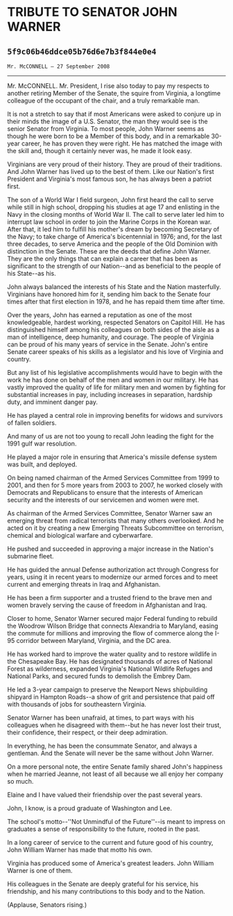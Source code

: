 # TRIBUTE TO SENATOR JOHN WARNER
## `5f9c06b46ddce05b76d6e7b3f844e0e4`
`Mr. McCONNELL — 27 September 2008`

---


Mr. McCONNELL. Mr. President, I rise also today to pay my respects to 
another retiring Member of the Senate, the squire from Virginia, a 
longtime colleague of the occupant of the chair, and a truly remarkable 
man.

It is not a stretch to say that if most Americans were asked to 
conjure up in their minds the image of a U.S. Senator, the man they 
would see is the senior Senator from Virginia. To most people, John 
Warner seems as though he were born to be a Member of this body, and in 
a remarkable 30-year career, he has proven they were right. He has 
matched the image with the skill and, though it certainly never was, he 
made it look easy.

Virginians are very proud of their history. They are proud of their 
traditions. And John Warner has lived up to the best of them. Like our 
Nation's first President and Virginia's most famous son, he has always 
been a patriot first.

The son of a World War I field surgeon, John first heard the call to 
serve while still in high school, dropping his studies at age 17 and 
enlisting in the Navy in the closing months of World War II. The call 
to serve later led him to interrupt law school in order to join the 
Marine Corps in the Korean war. After that, it led him to fulfill his 
mother's dream by becoming Secretary of the Navy; to take charge of 
America's bicentennial in 1976; and, for the last three decades, to 
serve America and the people of the Old Dominion with distinction in 
the Senate. These are the deeds that define John Warner. They are the 
only things that can explain a career that has been as significant to 
the strength of our Nation--and as beneficial to the people of his 
State--as his.

John always balanced the interests of his State and the Nation 
masterfully. Virginians have honored him for it, sending him back to 
the Senate four times after that first election in 1978, and he has 
repaid them time after time.

Over the years, John has earned a reputation as one of the most 
knowledgeable, hardest working, respected Senators on Capitol Hill. He 
has distinguished himself among his colleagues on both sides of the 
aisle as a man of intelligence, deep humanity, and courage. The people 
of Virginia can be proud of his many years of service in the Senate. 
John's entire Senate career speaks of his skills as a legislator and 
his love of Virginia and country.

But any list of his legislative accomplishments would have to begin 
with the work he has done on behalf of the men and women in our 
military. He has vastly improved the quality of life for military men 
and women by fighting for substantial increases in pay, including 
increases in separation, hardship duty, and imminent danger pay.

He has played a central role in improving benefits for widows and 
survivors of fallen soldiers.

And many of us are not too young to recall John leading the fight for 
the 1991 gulf war resolution.

He played a major role in ensuring that America's missile defense 
system was built, and deployed.

On being named chairman of the Armed Services Committee from 1999 to 
2001, and then for 5 more years from 2003 to 2007, he worked closely 
with Democrats and Republicans to ensure that the interests of American 
security and the interests of our servicemen and women were met.

As chairman of the Armed Services Committee, Senator Warner saw an 
emerging threat from radical terrorists that many others overlooked. 
And he acted on it by creating a new Emerging Threats Subcommittee on 
terrorism, chemical and biological warfare and cyberwarfare.

He pushed and succeeded in approving a major increase in the Nation's 
submarine fleet.

He has guided the annual Defense authorization act through Congress 
for years, using it in recent years to modernize our armed forces and 
to meet current and emerging threats in Iraq and Afghanistan.

He has been a firm supporter and a trusted friend to the brave men 
and women bravely serving the cause of freedom in Afghanistan and Iraq.

Closer to home, Senator Warner secured major Federal funding to 
rebuild the Woodrow Wilson Bridge that connects Alexandria to Maryland, 
easing the commute for millions and improving the flow of commerce 
along the I-95 corridor between Maryland, Virginia, and the DC area.

He has worked hard to improve the water quality and to restore 
wildlife in the Chesapeake Bay. He has designated thousands of acres of 
National Forest as wilderness, expanded Virginia's National Wildlife 
Refuges and National Parks, and secured funds to demolish the Embrey 
Dam.

He led a 3-year campaign to preserve the Newport News shipbuilding 
shipyard in Hampton Roads--a show of grit and persistence that paid off 
with thousands of jobs for southeastern Virginia.

Senator Warner has been unafraid, at times, to part ways with his 
colleagues when he disagreed with them--but he has never lost their 
trust, their confidence, their respect, or their deep admiration.

In everything, he has been the consummate Senator, and always a 
gentleman. And the Senate will never be the same without John Warner.

On a more personal note, the entire Senate family shared John's 
happiness when he married Jeanne, not least of all because we all enjoy 
her company so much.

Elaine and I have valued their friendship over the past several 
years.

John, I know, is a proud graduate of Washington and Lee.

The school's motto--''Not Unmindful of the Future''--is meant to 
impress on graduates a sense of responsibility to the future, rooted in 
the past.

In a long career of service to the current and future good of his 
country, John William Warner has made that motto his own.

Virginia has produced some of America's greatest leaders. John 
William Warner is one of them.

His colleagues in the Senate are deeply grateful for his service, his 
friendship, and his many contributions to this body and to the Nation.

(Applause, Senators rising.)